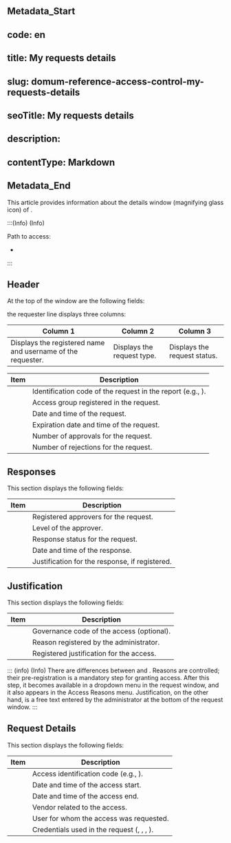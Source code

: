 ## Metadata_Start 
## code: en
## title: My requests details 
## slug: domum-reference-access-control-my-requests-details 
## seoTitle: My requests details 
## description:  
## contentType: Markdown 
## Metadata_End

This article provides information about the details window (magnifying glass icon) of .

:::(Info) (Info) 

Path to access:
 

* 

:::



## Header
At the top of the window are the following fields:

 the requester line displays three columns:


| Column 1        | Column 2        |  Column 3 |
|------------|-----------------------------|--------------|
| Displays the registered name and username of the requester.  | Displays the request type. | Displays the request status.


| Item           | Description                                               |
|----------------|-----------------------------------------------------------|
|            | Identification code of the request in the report (e.g., ). |
|    | Access group registered in the request.                    |
|   | Date and time of the request.                             |
|        | Expiration date and time of the request.                  |
|       | Number of approvals for the request.                      |
|      | Number of rejections for the request.                     |

## Responses
This section displays the following fields:

| Item      | Description                                           |
|-----------|-------------------------------------------------------|
|   | Registered approvers for the request.                  |
|      | Level of the approver.                                 |
|   | Response status for the request.                       |
|       | Date and time of the response.                         |
|  | Justification for the response, if registered.       |

## Justification
This section displays the following fields:

| Item            | Description                                           |
|-----------------|-------------------------------------------------------|
|  | Governance code of the access (optional).              |
|           | Reason registered by the administrator.                |
|      | Registered justification for the access.              |

::: (info) (Info)
There are differences between  and . Reasons are controlled; their pre-registration is a mandatory step for granting access. After this step, it becomes available in a dropdown menu in the request window, and it also appears in the Access Reasons menu. Justification, on the other hand, is a free text entered by the administrator at the bottom of the request window.
:::

## Request Details
This section displays the following fields:

| Item        | Description                                           |
|-------------|-------------------------------------------------------|
|    | Access identification code (e.g., ).     |
|    | Date and time of the access start.                     |
|      | Date and time of the access end.                       |
|        | Vendor related to the access.                          |
|         | User for whom the access was requested.               |
|   | Credentials used in the request (, , , ). |

